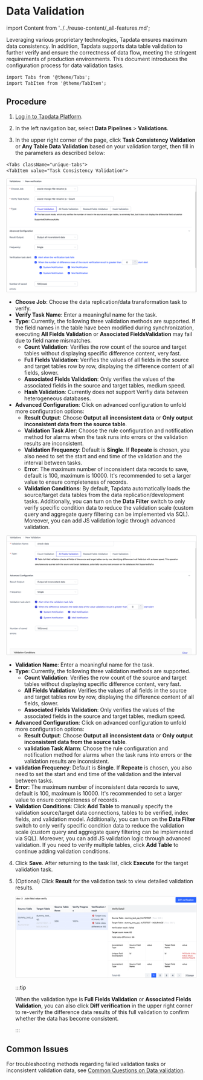 # Data Validation

import Content from '../../reuse-content/_all-features.md';

<Content />

Leveraging various proprietary technologies, Tapdata ensures maximum data consistency. In addition, Tapdata supports data table validation to further verify and ensure the correctness of data flow, meeting the stringent requirements of production environments. This document introduces the configuration process for data validation tasks.

```mdx-code-block
import Tabs from '@theme/Tabs';
import TabItem from '@theme/TabItem';
```

## Procedure

1. [Log in to Tapdata Platform](../log-in.md).

2. In the left navigation bar, select **Data Pipelines** > **Validations**.

3. In the upper right corner of the page, click **Task Consistency Validation** or **Any Table Data Validation** based on your validation target, then fill in the parameters as described below:


```mdx-code-block
<Tabs className="unique-tabs">
<TabItem value="Task Consistency Validation">
```
![Setting validation Task](../../images/check_data_settings.png)

- **Choose Job**: Choose the data replication/data transformation task to verify.
- **Verify Task Name**: Enter a meaningful name for the task.
- **Type**: Currently, the following three validation methods are supported. If the field names in the table have been modified during synchronization, executing **All Fields Validation** or **Associated FieldsValidation** may fail due to field name mismatches.
    - **Count Validation**: Verifies the row count of the source and target tables without displaying specific difference content, very fast.
    - **Full Fields Validation**: Verifies the values of all fields in the source and target tables row by row, displaying the difference content of all fields, slower.
    - **Associated Fields Validation**: Only verifies the values of the associated fields in the source and target tables, medium speed.
    - **Hash Validation**: Currently does not support Verifiy data between heterogeneous databases.
- **Advanced Configuration**: Click on advanced configuration to unfold more configuration options:
    - **Result Output**: Choose **Output all inconsistent data** or **Only output inconsistent data from the source table**.
    - **Validation Task Aler**: Choose the rule configuration and notification method for alarms when the task runs into errors or the validation results are inconsistent.
    - **Validation Frequency**: Default is **Single**. If **Repeate** is chosen, you also need to set the start and end time of the validation and the interval between tasks.
    - **Error**: The maximum number of inconsistent data records to save, default is 100, maximum is 10000. It's recommended to set a larger value to ensure completeness of records.
    - **Validation Conditions**: By default, Tapdata automatically loads the source/target data tables from the data replication/development tasks. Additionally, you can turn on the **Data Filter** switch to only verify specific condition data to reduce the validation scale (custom query and aggregate query filtering can be implemented via SQL). Moreover, you can add JS validation logic through advanced validation.

</TabItem>

<TabItem value="Any Table Data validation">

![Setting validation Task](../../images/check_data_settings_2.png)



- **Validation Name**: Enter a meaningful name for the task.
- **Type**: Currently, the following three validation methods are supported.
    - **Count Validation**: Verifies the row count of the source and target tables without displaying specific difference content, very fast.
    - **All Fields Validation**: Verifies the values of all fields in the source and target tables row by row, displaying the difference content of all fields, slower.
    - **Associated Fields Validation**: Only verifies the values of the associated fields in the source and target tables, medium speed.
- **Advanced Configuration**: Click on advanced configuration to unfold more configuration options:
    - **Result Output**: Choose **Output all inconsistent data** or **Only output inconsistent data from the source table**.
    - **validation Task Alarm**: Choose the rule configuration and notification method for alarms when the task runs into errors or the validation results are inconsistent.
- **validation Frequency**: Default is **Single**. If **Repeate** is chosen, you also need to set the start and end time of the validation and the interval between tasks.
- **Error**: The maximum number of inconsistent data records to save, default is 100, maximum is 10000. It's recommended to set a larger value to ensure completeness of records.
- **Validation Conditions**: Click **Add Table** to manually specify the validation source/target data connections, tables to be verified, index fields, and validation model. Additionally, you can turn on the **Data Filter** switch to only verify specific condition data to reduce the validation scale (custom query and aggregate query filtering can be implemented via SQL). Moreover, you can add JS validation logic through advanced validation.
  If you need to verify multiple tables, click **Add Table** to continue adding validation conditions.

</TabItem>
</Tabs>


4. Click **Save**. After returning to the task list, click **Execute** for the target validation task.

5. (Optional) Click **Result** for the validation task to view detailed validation results.

   ![View validation Results](../../images/check_data_result_en.png)

   :::tip

   When the validation type is **Full Fields Validation** or **Associated Fields Validation**, you can also click **Diff verification** in the upper right corner to re-verify the difference data results of this full validation to confirm whether the data has become consistent.

   :::



## Common Issues

For troubleshooting methods regarding failed validation tasks or inconsistent validation data, see [Common Questions on Data validation](../../faq/data-pipeline#check-data).